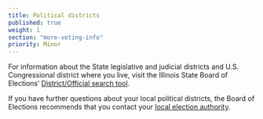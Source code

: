 ```yaml
---
title: Political districts
published: true
weight: 1
section: "more-voting-info"
priority: Minor
---
```

For information about the State legislative and judicial districts and U.S. Congressional district where you live, visit the Illinois State Board of Elections’ [District/Official search tool](http://www.elections.il.gov/DistrictLocator/DistrictOfficialSearchByAddress.aspx).  

If you have further questions about your local political districts, the Board of Elections recommends that you contact your [local election authority](http://www.elections.il.gov/ElectionAuthorities/ElecAuthorityList.aspx?Selected=Election%20Authorities).  
